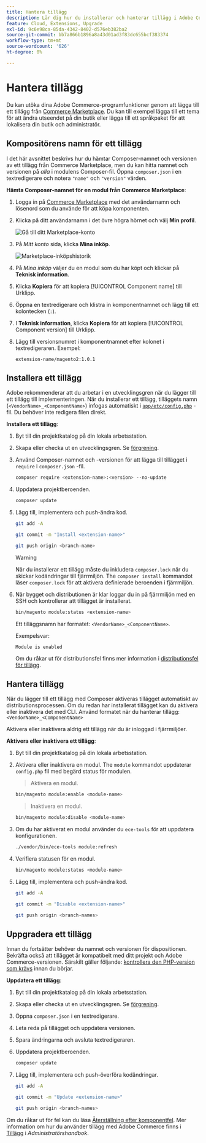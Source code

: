 ```yaml
---
title: Hantera tillägg
description: Lär dig hur du installerar och hanterar tillägg i Adobe Commerce i molninfrastruktur.
feature: Cloud, Extensions, Upgrade
exl-id: 9c6e98ca-85da-4342-8402-d576eb382ba2
source-git-commit: bb7a866b1896a8a43d01ad3f83dc655bcf383374
workflow-type: tm+mt
source-wordcount: '626'
ht-degree: 0%

---
```


# Hantera tillägg

Du kan utöka dina Adobe Commerce-programfunktioner genom att lägga till ett tillägg från [Commerce Marketplace](https://marketplace.magento.com). Du kan till exempel lägga till ett tema för att ändra utseendet på din butik eller lägga till ett språkpaket för att lokalisera din butik och administratör.

## Kompositörens namn för ett tillägg

I det här avsnittet beskrivs hur du hämtar Composer-namnet och versionen av ett tillägg från Commerce Marketplace, men du kan hitta namnet och versionen på _alla_ i modulens Composer-fil. Öppna `composer.json` i en textredigerare och notera `"name"` och `"version"` värden.

**Hämta Composer-namnet för en modul från Commerce Marketplace**:

1. Logga in på [Commerce Marketplace](https://marketplace.magento.com) med det användarnamn och lösenord som du använde för att köpa komponenten.

1. Klicka på ditt användarnamn i det övre högra hörnet och välj **Min profil**.

   ![Gå till ditt Marketplace-konto](../../assets/marketplace/my-profile.png)

1. På _Mitt konto_ sida, klicka **Mina inköp**.

   ![Marketplace-inköpshistorik](../../assets/marketplace/my-purchases.png)

1. På _Mina inköp_ väljer du en modul som du har köpt och klickar på **Teknisk information**.

1. Klicka **Kopiera** för att kopiera [!UICONTROL Component name] till Urklipp.

1. Öppna en textredigerare och klistra in komponentnamnet och lägg till ett kolontecken (`:`).

1. I **Teknisk information**, klicka **Kopiera** för att kopiera [!UICONTROL Component version] till Urklipp.

1. Lägg till versionsnumret i komponentnamnet efter kolonet i textredigeraren. Exempel:

   ```text
   extension-name/magento2:1.0.1
   ```

## Installera ett tillägg

Adobe rekommenderar att du arbetar i en utvecklingsgren när du lägger till ett tillägg till implementeringen. När du installerar ett tillägg, tilläggets namn (`<VendorName>_<ComponentName>`) infogas automatiskt i [`app/etc/config.php`](https://experienceleague.adobe.com/docs/commerce-operations/configuration-guide/files/deployment-files.html) -fil. Du behöver inte redigera filen direkt.

**Installera ett tillägg**:

1. Byt till din projektkatalog på din lokala arbetsstation.

1. Skapa eller checka ut en utvecklingsgren. Se [förgrening](../development/cli-branches.md).

1. Använd Composer-namnet och -versionen för att lägga till tillägget i `require` i `composer.json` -fil.

   ```bash
   composer require <extension-name>:<version> --no-update
   ```

1. Uppdatera projektberoenden.

   ```bash
   composer update
   ```

1. Lägg till, implementera och push-ändra kod.

   ```bash
   git add -A
   ```

   ```bash
   git commit -m "Install <extension-name>"
   ```

   ```bash
   git push origin <branch-name>
   ```

   >[!WARNING]
   >
   >När du installerar ett tillägg måste du inkludera `composer.lock` när du skickar kodändringar till fjärrmiljön. The `composer install` kommandot läser `composer.lock` för att aktivera definierade beroenden i fjärrmiljön.

1. När bygget och distributionen är klar loggar du in på fjärrmiljön med en SSH och kontrollerar att tillägget är installerat.

   ```bash
   bin/magento module:status <extension-name>
   ```

   Ett tilläggsnamn har formatet: `<VendorName>_<ComponentName>`.

   Exempelsvar:

   ```terminal
   Module is enabled
   ```

   Om du råkar ut för distributionsfel finns mer information i [distributionsfel för tillägg](../deploy/recover-failed-deployment.md).

## Hantera tillägg

När du lägger till ett tillägg med Composer aktiveras tillägget automatiskt av distributionsprocessen. Om du redan har installerat tillägget kan du aktivera eller inaktivera det med CLI. Använd formatet när du hanterar tillägg: `<VendorName>_<ComponentName>`

Aktivera eller inaktivera aldrig ett tillägg när du är inloggad i fjärrmiljöer.

**Aktivera eller inaktivera ett tillägg**:

1. Byt till din projektkatalog på din lokala arbetsstation.

1. Aktivera eller inaktivera en modul. The `module` kommandot uppdaterar `config.php` fil med begärd status för modulen.

   >Aktivera en modul.

   ```bash
   bin/magento module:enable <module-name>
   ```

   >Inaktivera en modul.

   ```bash
   bin/magento module:disable <module-name>
   ```

1. Om du har aktiverat en modul använder du `ece-tools` för att uppdatera konfigurationen.

   ```bash
   ./vendor/bin/ece-tools module:refresh
   ```

1. Verifiera statusen för en modul.

   ```bash
   bin/magento module:status <module-name>
   ```

1. Lägg till, implementera och push-ändra kod.

   ```bash
   git add -A
   ```

   ```bash
   git commit -m "Disable <extension-name>"
   ```

   ```bash
   git push origin <branch-names>
   ```

## Uppgradera ett tillägg

Innan du fortsätter behöver du namnet och versionen för dispositionen. Bekräfta också att tillägget är kompatibelt med ditt projekt och Adobe Commerce-versionen. Särskilt gäller följande: [kontrollera den PHP-version som krävs](https://experienceleague.adobe.com/docs/commerce-operations/installation-guide/system-requirements.html) innan du börjar.

**Uppdatera ett tillägg**:

1. Byt till din projektkatalog på din lokala arbetsstation.

1. Skapa eller checka ut en utvecklingsgren. Se [förgrening](../development/cli-branches.md).

1. Öppna `composer.json` i en textredigerare.

1. Leta reda på tillägget och uppdatera versionen.

1. Spara ändringarna och avsluta textredigeraren.

1. Uppdatera projektberoenden.

   ```bash
   composer update
   ```

1. Lägg till, implementera och push-överföra kodändringar.

   ```bash
   git add -A
   ```

   ```bash
   git commit -m "Update <extension-name>"
   ```

   ```bash
   git push origin <branch-names>
   ```

Om du råkar ut för fel kan du läsa [Återställning efter komponentfel](../deploy/recover-failed-deployment.md). Mer information om hur du använder tillägg med Adobe Commerce finns i [Tillägg](https://experienceleague.adobe.com/docs/commerce-admin/start/resources/extensions.html) i _Administratörshandbok_.
